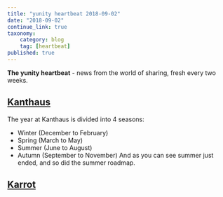 ```yaml
---
title: "yunity heartbeat 2018-09-02"
date: "2018-09-02"
continue_link: true
taxonomy:
    category: blog
    tag: [heartbeat]
published: true
---
```


**The yunity heartbeat** - news from the world of sharing, fresh every two weeks.

## [Kanthaus](https://kanthaus.online)
The year at Kanthaus is divided into 4 seasons:
- Winter (December to February)
- Spring (March to May)
- Summer (June to August)
- Autumn (September to November)
And as you can see summer just ended, and so did the summer roadmap. 

## [Karrot](https://karrot.world)

